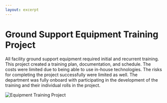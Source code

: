 ```yaml
---
layout: excerpt
---
```


# Ground Support Equipment Training Project

All facility ground support equipment required initial and recurrent training.  This project created a training plan, documentation, and schedule.  The costs were limited due to being able to use in-house technologies.  The risks for completing the project successfully were limited as well.  The department was fully onboard with participating in the development of the training and their individual rolls in the project.

![Equipment Training Project](img\ProjectTrainingFallArrest.jpg)